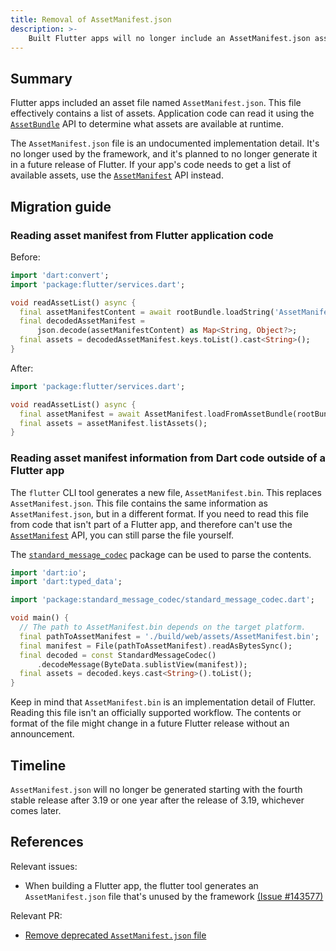 ```yaml
---
title: Removal of AssetManifest.json
description: >-
    Built Flutter apps will no longer include an AssetManifest.json asset file.
---
```


## Summary

Flutter apps included an asset file named `AssetManifest.json`.
This file effectively contains a list of assets.
Application code can read it using the [`AssetBundle`][] API to
determine what assets are available at runtime.

The `AssetManifest.json` file is an undocumented implementation detail.
It's no longer used by the framework, and it's planned to
no longer generate it in a future release of Flutter.
If your app's code needs to get a list of available assets,
use the [`AssetManifest`][] API instead.

## Migration guide

### Reading asset manifest from Flutter application code

Before:

```dart
import 'dart:convert';
import 'package:flutter/services.dart';

void readAssetList() async {
  final assetManifestContent = await rootBundle.loadString('AssetManifest.json');
  final decodedAssetManifest =
      json.decode(assetManifestContent) as Map<String, Object?>;
  final assets = decodedAssetManifest.keys.toList().cast<String>();
}
```

After:

```dart
import 'package:flutter/services.dart';

void readAssetList() async {
  final assetManifest = await AssetManifest.loadFromAssetBundle(rootBundle);
  final assets = assetManifest.listAssets();
}
```

### Reading asset manifest information from Dart code outside of a Flutter app

The `flutter` CLI tool generates a new file, `AssetManifest.bin`.
This replaces `AssetManifest.json`.
This file contains the same information as `AssetManifest.json`,
but in a different format.
If you need to read this file from code that isn't part of a Flutter app, and
therefore can't use the [`AssetManifest`][] API,
you can still parse the file yourself.

The [`standard_message_codec`][] package can be used to parse the contents.

```dart
import 'dart:io';
import 'dart:typed_data';

import 'package:standard_message_codec/standard_message_codec.dart';

void main() {
  // The path to AssetManifest.bin depends on the target platform.
  final pathToAssetManifest = './build/web/assets/AssetManifest.bin';
  final manifest = File(pathToAssetManifest).readAsBytesSync();
  final decoded = const StandardMessageCodec()
      .decodeMessage(ByteData.sublistView(manifest));
  final assets = decoded.keys.cast<String>().toList();
}
```

Keep in mind that `AssetManifest.bin` is an implementation detail of Flutter.
Reading this file isn't an officially supported workflow.
The contents or format of the file might change in
a future Flutter release without an announcement.

## Timeline

`AssetManifest.json` will no longer be generated starting with
the fourth stable release after 3.19 or one year after the release of 3.19,
whichever comes later.

## References

Relevant issues:

* When building a Flutter app, the flutter tool generates an
  `AssetManifest.json` file that's unused by the framework [(Issue #143577)][]

Relevant PR:

* [Remove deprecated `AssetManifest.json` file][PR 172594]

[`AssetBundle`]: {{site.api}}/flutter/services/AssetBundle-class.html
[`AssetManifest`]: {{site.api}}/flutter/services/AssetManifest-class.html
[(Issue #143577)]: {{site.repo.flutter}}/issues/143577
[`standard_message_codec`]: {{site.pub-pkg}}/standard_message_codec
[PR 172594]: {{site.repo.flutter}}/pull/172594

